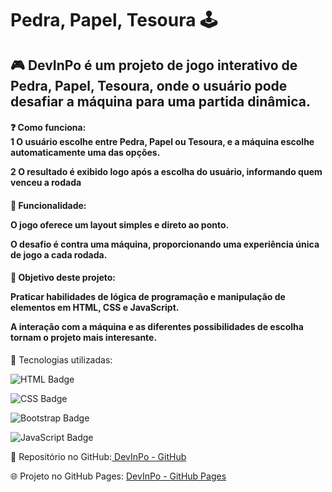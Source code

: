 <h1>Pedra, Papel, Tesoura 🕹️</h1> 
<h2>🎮 DevInPo é um projeto de jogo interativo de Pedra, Papel, Tesoura, onde o usuário pode desafiar a máquina para uma partida dinâmica.</h2>

<h4>❓ Como funciona:<br>
 1 O usuário escolhe entre Pedra, Papel ou Tesoura, e a máquina escolhe automaticamente uma das opções.<br>
  
  2 O resultado é exibido logo após a escolha do usuário, informando quem venceu a rodada<h4/>
<h4>🔹 Funcionalidade:
  
O jogo oferece um layout simples e direto ao ponto.

O desafio é contra uma máquina, proporcionando uma experiência única de jogo a cada rodada.</h4>

<h4>🔹 Objetivo deste projeto:
  
Praticar habilidades de lógica de programação e manipulação de elementos em HTML, CSS e JavaScript.

A interação com a máquina e as diferentes possibilidades de escolha tornam o projeto mais interesante.</h4>

🚀 Tecnologias utilizadas:

![HTML Badge](https://img.shields.io/badge/HTML5-E34F26?style=for-the-badge&logo=html5&logoColor=white)

![CSS Badge](https://img.shields.io/badge/CSS3-1572B6?style=for-the-badge&logo=css3&logoColor=white)

![Bootstrap Badge](https://img.shields.io/badge/Bootstrap-7952B3?style=for-the-badge&logo=bootstrap&logoColor=white)

![JavaScript Badge](https://img.shields.io/badge/JavaScript-F7DF1E?style=for-the-badge&logo=javascript&logoColor=black)


📂 Repositório no GitHub:[ DevInPo - GitHub](https://github.com/ErikBdaSilva20/DevInPO)

🌐 Projeto no GitHub Pages: [DevInPo - GitHub Pages](https://erikbdasilva20.github.io/DevInPO/)
